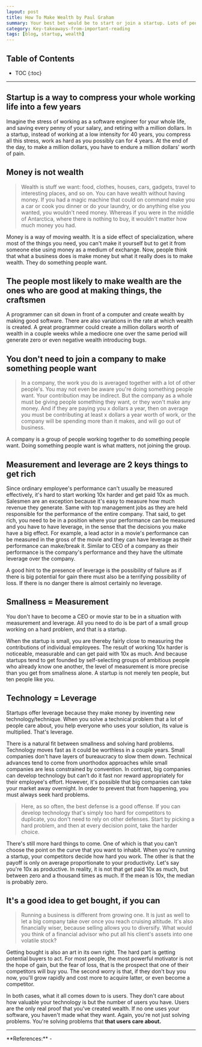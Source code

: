 ```yaml
---
layout: post
title: How To Make Wealth by Paul Graham
summary: Your best bet would be to start or join a startup. Lots of people get rich knowing nothing more than that.
category: Key-takeaways-from-important-reading
tags: [blog, startup, wealth]
---
```


<h2> Table of Contents </h2>

* TOC
{:toc}

<hr>

## Startup is a way to compress your whole working life into a few years

Imagine the stress of working as a software engineer for your whole life, and saving every penny of your salary, and retiring with a million dollars. In a startup, instead of working at a low intensity for 40 years, you compress all this stress, work as hard as you possibly can for 4 years. At the end of the day, to make a million dollars, you have to endure a million dollars' worth of pain.

## Money is not wealth

> Wealth is stuff we want: food, clothes, houses, cars, gadgets, travel to interesting places, and so on. You can have wealth without having money. If you had a magic machine that could on command make you a car or cook you dinner or do your laundry, or do anything else you wanted, you wouldn't need money. Whereas if you were in the middle of Antarctica, where there is nothing to buy, it wouldn't matter how much money you had.

Money is a way of moving wealth. It is a side effect of specialization, where most of the things you need, you can't make it yourself but to get it from someone else using money as a medium of exchange. Now, people think that what a business does is make money but what it really does is to make wealth. They do something people want.

## The people most likely to make wealth are the ones who are good at making things, the craftsmen

A programmer can sit down in front of a computer and create wealth by making good software. There are also variations in the rate at which wealth is created. A great programmer could create a million dollars worth of wealth in a couple weeks while a mediocre one over the same period will generate zero or even negative wealth introducing bugs.

## You don't need to join a company to make something people want

> In a company, the work you do is averaged together with a lot of other people's. You may not even be aware you're doing something people want. Your contribution may be indirect. But the company as a whole must be giving people something they want, or they won't make any money. And if they are paying you x dollars a year, then on average you must be contributing at least x dollars a year worth of work, or the company will be spending more than it makes, and will go out of business.

A company is a group of people working together to do something people want. Doing something people want is what matters, not joining the group.

## Measurement and leverage are 2 keys things to get rich

Since ordinary employee's performance can't usually be measured effectively, it's hard to start working 10x harder and get paid 10x as much. Salesmen are an exception because it's easy to measure how much revenue they generate. Same with top management jobs as they are held responsible for the performance of the entire company. That said, to get rich, you need to be in a position where your performance can be measured and you have to have leverage, in the sense that the decisions you make have a big effect. For example, a lead actor in a movie's performance can be measured in the gross of the movie and they can have leverage as their performance can make/break it. Similar to CEO of a company as their performance is the company's performance and they have the ultimate leverage over the company.

A good hint to the presence of leverage is the possibility of failure as if there is big potential for gain there must also be a terrifying possibility of loss. If there is no danger there is almost certainly no leverage.

## Smallness = Measurement

You don't have to become a CEO or movie star to be in a situation with measurement and leverage. All you need to do is be part of a small group working on a hard problem, and that is a startup.

When the startup is small, you are thereby fairly close to measuring the contributions of individual employees. The result of working 10x harder is noticeable, measurable and can get paid with 10x as much. And because startups tend to get founded by self-selecting groups of ambitious people who already know one another, the level of measurement is more precise than you get from smallness alone. A startup is not merely ten people, but ten people like you.

## Technology = Leverage

Startups offer leverage because they make money by inventing new technology/technique. When you solve a technical problem that a lot of people care about, you help everyone who uses your solution, its value is multiplied. That's leverage.

There is a natural fit between smallness and solving hard problems. Technology moves fast as it could be worthless in a couple years. Small companies don't have layers of bureaucracy to slow them down. Technical advances tend to come from unorthodox approaches while small companies are less constrained by convention. In contrast, big companies can develop technology but can't do it fast nor reward appropriately for their employee's effort. However, it's possible that big companies can take your market away overnight. In order to prevent that from happening, you must always seek hard problems.

> Here, as so often, the best defense is a good offense. If you can develop technology that's simply too hard for competitors to duplicate, you don't need to rely on other defenses. Start by picking a hard problem, and then at every decision point, take the harder choice.

There's still more hard things to come. One of which is that you can't choose the point on the curve that you want to inhabit. When you're running a startup, your competitors decide how hard you work. The other is that the payoff is only on average proportionate to your productivity. Let's say you're 10x as productive. In reality, it is not that get paid 10x as much, but between zero and a thousand times as much. If the mean is 10x, the median is probably zero.

## It's a good idea to get bought, if you can

> Running a business is different from growing one. It is just as well to let a big company take over once you reach cruising altitude. It's also financially wiser, because selling allows you to diversify. What would you think of a financial advisor who put all his client's assets into one volatile stock?

Getting bought is also an art in its own right. The hard part is getting potential buyers to act. For most people, the most powerful motivator is not the hope of gain, but the fear of loss, that is the prospect that one of their competitors will buy you. The second worry is that, if they don't buy you now, you'll grow rapidly and cost more to acquire latter, or even become a competitor.

In both cases, what it all comes down to is users. They don't care about how valuable your technology is but the number of users you have. Users are the only real proof that you've created wealth. If no one uses your software, you haven't made what they want. Again, you're not just solving problems. You're solving problems that **that users care about.**

<hr>
**References:**
- <http://www.paulgraham.com/wealth.html>
